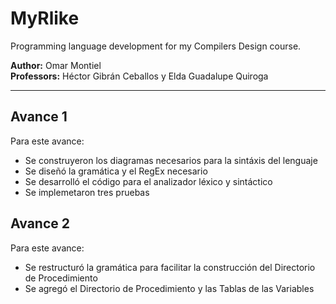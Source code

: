 # MyRlike
Programming language development for my Compilers Design course.

**Author:** Omar Montiel  
**Professors:** Héctor Gibrán Ceballos y Elda Guadalupe Quiroga

---
## Avance 1
Para este avance:
 - Se construyeron los diagramas necesarios para la sintáxis del lenguaje
 - Se diseñó la gramática y el RegEx necesario
 - Se desarrolló el código para el analizador léxico y sintáctico
 - Se implemetaron tres pruebas

## Avance 2
Para este avance:
 - Se restructuró la gramática para facilitar la construcción del Directorio de Procedimiento
 - Se agregó el Directorio de Procedimiento y las Tablas de las Variables
